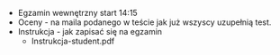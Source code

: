 * Egzamin wewnętrzny start 14:15
* Oceny - na maila podanego w teście jak już wszyscy uzupełnią test. 
* Instrukcja - jak zapisać się na egzamin 
    * Instrukcja-student.pdf
    
